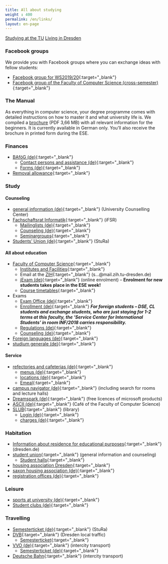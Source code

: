 ```yaml
---
title: All about studying
weight : 400
permalink: /en/links/
layout: en-page
---
```

<a class="button expand" href="/{{site.year}}/en/links/studies/">Studying at the TU</a>
<a class="button expand" href="/{{site.year}}/en/links/dresden/">Living in Dresden</a>

### Facebook groups

We provide you with Facebook groups where you can exchange ideas with fellow students:

*   [Facebook group for WS2019/20](https://www.facebook.com/groups/2396690160597203/ "Erstsemester Facebookgruppe"){:target="_blank"}
*   [Facebook group of the Faculty of Computer Science (cross-semester)](https://www.facebook.com/groups/TUDInf/ "Facebookgruppe"){:target="_blank"}

### The Manual

As everything in computer science, your degree programme comes with detailed instructions on how to master it and what university life is. We compiled a [brochure](https://github.com/fsr/nopanic/releases/download/v{{site.year}}/manual_compressed.pdf) (PDF 3,66 MB) with all relevant information for the beginners. It is currently available in German only. You’ll also receive the brochure in printed form during the ESE.

### Finances

*   [BAföG (de)](http://das-neue-bafög.de "Das Neue Bafög"){:target="_blank"}
    *   [Contact persons and assistance (de)](https://www.studentenwerk-dresden.de/finanzierung/ "Studentenwerk"){:target="_blank"}
    *   [Forms (de)](https://www.das-neue-bafoeg.de/de/432.php "Forms for BAföG"){:target="_blank"}
*   [Removal allowance](https://www.studentenwerk-dresden.de/english/wohnen/umzugsbeihilfe.html "Removal allowance"){:target="_blank"}

### Study

#### Counseling

*   [general information (de)](https://tu-dresden.de/studium/im-studium/beratung-und-service/zentrale-studienberatung?set_language=en&cl=en "Zentrale Studienberatung"){:target="_blank"} (University Counselling Center)
*   [Fachschaftsrat Informatik](https://www.ifsr.de/en:start "Fachschaftsrat Informatik"){:target="_blank"} (iFSR)
    *   [Mailinglists (de)](https://www.ifsr.de/studium:mailinglisten "Mailinglisten des iFSR"){:target="_blank"}
    *   [Counseling (de)](https://www.ifsr.de/studium:studienberatung "Studienberatung des iFSR"){:target="_blank"}
    *   [Seminargroups](https://www.ifsr.de/studium:seminargruppen "Seminargroups"){:target="_blank"}
*   [Students’ Union (de)](https://www.stura.tu-dresden.de){:target="_blank"} (StuRa)

#### All about education

*   [Faculty of Computer Science](https://www.inf.tu-dresden.de/portal.php?node_id=1&ln=en&group=13 "Faculty of Computer Science main web page"){:target="_blank"}
    *   [Institutes and Facilities](https://www.inf.tu-dresden.de/index.php?node_id=37&ln=en "Institutes and Facilities of the Faculty of Computer Science"){:target="_blank"}
    *   Email at the [ZIH](https://mail.zih.tu-dresden.de/ "Email Login at the ZIH"){:target="_blank"} (s…@mail.zih.tu-dresden.de)
    *   [jExam (de)](https://jexam.inf.tu-dresden.de/ "online enrolment"){:target="_blank"} (online enrolment) – **Enrolment for new students takes place in the ESE week!**
    *   [Course timetables](https://www.inf.tu-dresden.de/index.php?node_id=423&ln=en "Course timetables at the Faculty of Computer Science"){:target="_blank"}
*   Exams
    *   [Exam Office (de)](https://tu-dresden.de/ing/informatik/studium/pruefungsorganisation?set_language=en "exam office"){:target="_blank"}
    *   [Enrollment (de)](https://tu-dresden.de/ing/informatik/studium/pruefungsorganisation/pruefungen/einschreibungen "information about enrollment"){:target="_blank"}
        _**For foreign students – DSE, CL students and exchange students, who are just staying for 1-2 terms at this faculty, the ‘Service Center for International Students’ in room INF/2018 carries responsibility.**_
    *   [Regulations (de)](https://www.inf.tu-dresden.de/index.php?node_id=2717&ln=en "Regulations for examination"){:target="_blank"}
    *   [Counseling (de)](https://tu-dresden.de/die_tu_dresden/fakultaeten/fakultaet_informatik/studium/beratung_organisation/beratung){:target="_blank"}
*   [Foreign languages (de)](https://tu-dresden.de/die_tu_dresden/zentrale_einrichtungen/lsk?set_language=en&cl=en "LSK seite"){:target="_blank"}
*   [studium generale (de)](https://tu-dresden.de/studium/im-studium/studienorganisation/lehrangebot/studium-generale){:target="_blank"}

#### Service

*   [refectories and cafeterias (de)](https://www.studentenwerk-dresden.de/mensen/ "Studentenwerk refectories and cafeterias"){:target="_blank"}
    *   [menus (de)](https://www.studentenwerk-dresden.de/mensen/speiseplan/ "Studentenwerk menus"){:target="_blank"}
    *   [locations (de)](https://www.studentenwerk-dresden.de/mensen/mensen_cafeterien.html "Studentenwerk cafeterias locations"){:target="_blank"}
    *   [Emeal](https://www.studentenwerk-dresden.de/english/mensen/emeal.html "Studentenwerk Emeal (mensa card)"){:target="_blank"}
*   [campus navigator (de)](https://navigator.tu-dresden.de/newnav/campusNavigator?do=navigator&do1=startseite&lang=en "campus navigator"){:target="_blank"} (including search for rooms and lecture halls)
*   [Dreamspark (de)](https://www.inf.tu-dresden.de/index.php?node_id=2023&ln=en "Infos about Dreamspark (faculty of computer science)"){:target="_blank"} (free licences of microsoft products)
*   [ASCII (de)](http://www.ascii-dresden.de/){:target="_blank"} (Café of the Faculty of Computer Science)
*   [SLUB](https://www.slub-dresden.de/en/){:target="_blank"} (library)
    *   [Login (de)](https://webopac.slub-dresden.de/libero/WebOpac.cls?login=member){:target="_blank"}
    *   [charges (de)](https://www.slub-dresden.de/service/gebuehren-entgelte/){:target="_blank"}

### Habitation

*   [Information about residence for educational purposes](https://www.dresden.de/en/02/anliegen/Residence_for_educational_purposes.php "Information about residence for educational purposes - Dresdens city hall"){:target="_blank"} (dresden.de)
*   [student union](https://www.studentenwerk-dresden.de/english/wohnen/){:target="_blank"} (general information and counseling)
    *   [Student halls](https://www.studentenwerk-dresden.de/english/wohnen/wohnheimkatalog/){:target="_blank"}
*   [housing association Dresden](https://www.wgs-dresden.de/){:target="_blank"}
*   [saxon housing association (de)](https://www.swg-dresden.de/){:target="_blank"}
*   [registration offices (de)](https://www.dresden.de/de/rathaus/ortsaemter.php){:target="_blank"}

### Leisure

*   [sports at university (de)](https://tu-dresden.de/die_tu_dresden/zentrale_einrichtungen/usz/sportangebote?set_language=en&cl=en){:target="_blank"}
*   [Student clubs (de)](https://www.studentenwerk-dresden.de/kultur/studentenclubs.html){:target="_blank"}

### Travelling

*   [Semesterticket (de)](https://www.stura.tu-dresden.de/semesterticket){:target="_blank"} (StuRa)
*   [DVB](https://www.dvb.de/){:target="_blank"} (Dresden local traffic)
    *   [Semesterticket](https://www.dvb.de/en/Tickets-Fares/For-Students/ "Semesterticket and DVB"){:target="_blank"}
*   [VVO (de)](https://www.vvo-online.de){:target="_blank"} (intercity transport)
    *   [Semesterticket (de)](https://www.vvo-online.de/de/tarif-tickets/sondertickets/semesterticket-153.cshtml "Semesterticket and VVO"){:target="_blank"}
*   [Deutsche Bahn](https://www.bahn.de/){:target="_blank"} (intercity transport)

